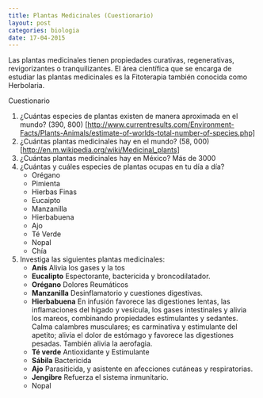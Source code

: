 ```yaml
---
title: Plantas Medicinales (Cuestionario)
layout: post
categories: biologia
date: 17-04-2015
---
```


Las plantas medicinales tienen propiedades curativas, regenerativas, revigorizantes o tranquilizantes. El área científica que se encarga de estudiar las plantas medicinales es la Fitoterapia también conocida como Herbolaria.

Cuestionario

1. ¿Cuántas especies de plantas existen de manera aproximada en el mundo?
  (390, 800) [http://www.currentresults.com/Environment-Facts/Plants-Animals/estimate-of-worlds-total-number-of-species.php]
2. ¿Cuántas plantas medicinales hay en el mundo?
  (58, 000) [http://en.m.wikipedia.org/wiki/Medicinal_plants]
3. ¿Cuántas plantas medicinales hay en México?
  Más de 3000
4. ¿Cuántas y cuáles especies de plantas ocupas en tu día a día?
	- Orégano
	- Pimienta
	- Hierbas Finas
	- Eucaipto
	- Manzanilla
	- Hierbabuena
	- Ajo
	- Té Verde
	- Nopal
	- Chía
5. Investiga las siguientes plantas medicinales:
	- __Anís__ Alivia los gases y la tos
	- __Eucalipto__ Espectorante, bactericida y broncodilatador.
	- __Orégano__ Dolores Reumáticos
	- __Manzanilla__ Desinflamatorio y cuestiones digestivas.
	- __Hierbabuena__ En infusión favorece las digestiones lentas, las inflamaciones del hígado y vesícula, los gases intestinales y alivia los mareos, combinando propiedades estimulantes y sedantes. Calma calambres musculares; es carminativa y estimulante del apetito; alivia el dolor de estómago y favorece las digestiones pesadas. También alivia la aerofagia. 
	- __Té verde__ Antioxidante y Estimulante
	- __Sábila__ Bactericida
	- __Ajo__ Parasiticida, y asistente en afecciones cutáneas y respiratorias.
	- __Jengibre__ Refuerza el sistema inmunitario.
	- Nopal
